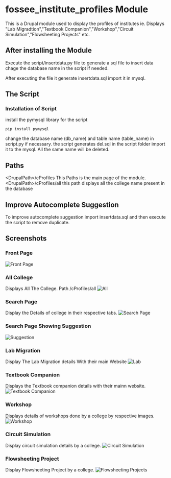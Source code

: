 # fossee_institute_profiles Module
This is a Drupal module used to display the profiles of institutes ie. Displays "Lab Migradtion","Textbook Companion","Workshop","Circuit Simulation","Flowsheeting Projects" etc.

## After installing the Module
Execute the script/insertdata.py file to generate a sql file to insert data chage the database name in the script if needed.

After executing the file it generate insertdata.sql import it in mysql.

## The Script
### Installation of Script
install the pymysql library for the script
```
pip install pymysql
```
change the database name (db_name) and table name (table_name) in script.py if necessary.
the script generates del.sql in the script folder import it to the mysql.
All the same name will be deleted.

## Paths
&lt;DrupalPath&gt;/cProfiles
This Paths is the main page of the module.
&lt;DrupalPath&gt;/cProfiles/all
this path displays all the college name present in the database

## Improve Autocomplete Suggestion
To improve autocomplete suggestion import insertdata.sql and then execute the script to remove duplicate.

## Screenshots

### Front Page
![Front Page](screenshot/front.png)

### All College
Displays All The College. Path <DrupalPath>/cProfiles/all
![All](screenshot/all.png)

### Search Page
Display the Details of college in their respective tabs.
![Search Page](screenshot/search.png)

### Search Page Showing Suggestion
![Suggestion](screenshot/suggestion.png)

### Lab Migration
Display The Lab Migration details With their main Website
![Lab](screenshot/lab.png)

### Textbook Companion
Displays the Textbook companion details with their mainn website.
![Textbook Companion](screenshot/book.png)

### Workshop
Displays details of workshops done by a college by respective images.
![Workshop](screenshot/workshop.png)

### Circuit Simulation
Display circuit simulation details by a college.
![Circuit Simulation](screenshot/circuit.png)

### Flowsheeting Project
Display Flowsheeting Project by a college.
![Flowsheeting Projects](screenshot/flowsheeting.png)